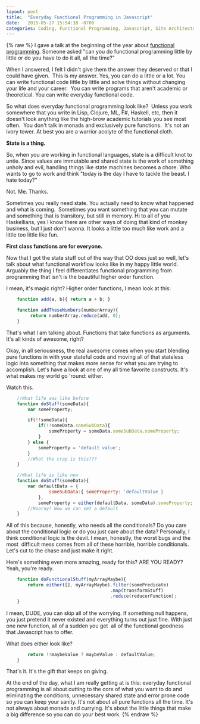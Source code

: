 ```yaml
---
layout: post
title:  "Everyday Functional Programming in Javascript"
date:   2015-05-27 15:54:38 -0700
categories: Coding, Functional Programming, Javascript, Site Architecture
---
```

{% raw %}
I gave a talk at the beginning of the year about <a href="http://www.chrisstead.net/presentations/functionaljs/#/1" target="_blank">functional programming</a>. Someone asked "can you do functional programming little by little or do you have to do it all, all the time?"

When I answered, I felt I didn't give them the answer they deserved or that I could have given.  This is my answer. Yes, you can do a little or a lot. You can write functional code little by little and solve things without changing your life and your career.  You can write programs that aren't academic or theoretical. You can write everyday functional code.

So what does everyday functional programming look like?  Unless you work somewhere that you write in Lisp, Clojure, ML, F#, Haskell, etc, then it doesn't look anything like the high-brow academic tutorials you see most often.  You don't talk in monads and exclusively pure functions.  It's not an ivory tower. At best you are a warrior acolyte of the functional cloth.

<strong>State is a thing.</strong>

So, when you are working in functional languages, state is a difficult knot to untie. Since values are immutable and shared state is the work of something unholy and evil, handling things like state machines becomes a chore. Who wants to go to work and think "today is the day I have to tackle the beast. I hate today?"

Not. Me. Thanks.

Sometimes you really need state. You actually need to know what happened and what is coming.  Sometimes you want something that you can mutate and something that is transitory, but still in memory. Hi to all of you Haskellians, yes I know there are other ways of doing that kind of monkey business, but I just don't wanna. It looks a little too much like work and a little too little like fun.

<strong>First class functions are for everyone.</strong>

Now that I got the state stuff out of the way that OO does just so well, let's talk about what functional workflow looks like in my happy little world. Arguably the thing I feel differentiates functional programming from programming that isn't is the beautiful higher order function.

I mean, it's magic right? Higher order functions, I mean look at this:
```javascript    
    function add(a, b){ return a + b; }

    function addTheseNumbers(numberArray){
         return numberArray.reduce(add, 0);
    }

```
That's what I am talking about. Functions that take functions as arguments. It's all kinds of awesome, right?

Okay, in all seriousness, the real awesome comes when you start blending pure functions in with your stateful code and moving all of that stateless logic into something that makes more sense for what you are trying to accomplish. Let's have a look at one of my all time favorite constructs. It's what makes my world go 'round: either.

Watch this.
```javascript    
    //What life was like before
    function doStuff(someData){
        var someProperty;

        if(!!someData){
            if(!!someData.someSubData){
                someProperty = someData.someSubData.someProperty;
            }
        } else {
            someProperty = 'default value';
        }
        //What the crap is this???
    }

    //What life is like now
    function doStuff(someData){
        var defaultData = {
                someSubData:{ someProperty: 'defaultValue }
            },
            someProperty = either(defaultData, someData).someProperty;
        //Hooray! Now we can set a default
    }

```
All of this because, honestly, who needs all the conditionals? Do you care about the conditional logic or do you just care about the data? Personally, I think conditional logic is the devil. I mean, honestly, the worst bugs and the most  difficult mess comes from all of these horrible, horrible conditionals. Let's cut to the chase and just make it right.

Here's something even more amazing, ready for this? ARE YOU READY? Yeah, you're ready.
```javascript    //I mean, it MIGHT be an array or it might just be null. Who knows, right?
    function doFunctionalStuff(myArrayMaybe){
        return either([], myArrayMaybe).filter(somePredicate)
                                       .map(transformStuff)
                                       .reduce(reducerFunction);
    }

```
I mean, DUDE, you can skip all of the worrying. If something null happens, you just pretend it never existed and everything turns out just fine. With just one new function, all of a sudden you get  all of the functional goodness that Javascript has to offer.

What does either look like?
```javascript    function either(defaultValue, maybeValue){
        return !!maybeValue ? maybeValue : defaultValue;
    }

```
That's it. It's the gift that keeps on giving.

At the end of the day, what I am really getting at is this: everyday functional programming is all about cutting to the core of what you want to do and eliminating the conditions, unnecessary shared state and error prone code so you can keep your sanity. It's not about all pure functions all the time. It's not always about monads and currying. It's about the little things that make a big difference so you can do your best work.
{% endraw %}
    